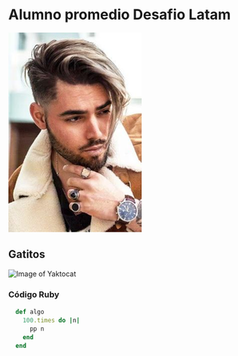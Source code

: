 # Alumno promedio Desafio Latam
![GitHub Logo](/app/assets/images/AlumnoPromedio.jpg)

## Gatitos
![Image of Yaktocat](https://estaticos.muyinteresante.es/media/cache/1140x_thumb/uploads/images/gallery/5937e90a5bafe882f5bc09e6/gatitos-cesta_0.jpg)


### Código Ruby

```Ruby
  def algo
    100.times do |n|
      pp n
    end
  end
```

